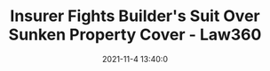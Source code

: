 ---
"title": "Insurer Fights Builder's Suit Over Sunken Property Cover - Law360"
"date": "2021-11-4 13:40:0"
"feed_name": "GOOGLENEWSCONSTRUCTION"
"feed_website": "https://news.google.com/search?q=construction%2Bincident&hl=en-US&gl=US&ceid=US:en"
"feed_rss": "https://news.google.com/rss/search?q=construction%2Bincident&hl=en-US&gl=US&ceid=US:en"
"link": "https://www.law360.com/insurance-uk/articles/1437069/insurer-fights-builder-s-suit-over-sunken-property-coverage"
"source": "{'href': 'https://www.law360.com', 'title': 'Law360'}"
"file": "_posts/2021-1-1-4e2341358ee12bf3da432bdb66c0bac830fdc7ac.md"
"accident": "0"
"drilling": "0"
"dead": "0"
"injured": "0"
"arrested": "0"
"place": "unknown place"
"where": "unknown site"
"causes": "unknown"
"place_uri": "unknown place"
---